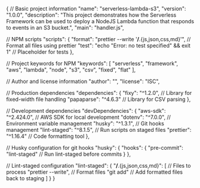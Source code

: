 {
// Basic project information
"name": "serverless-lambda-s3",
"version": "1.0.0",
"description": "This project demonstrates how the Serverless Framework can be used to deploy a NodeJS Lambda function that responds to events in an S3 bucket.",
"main": "handler.js",

// NPM scripts
"scripts": {
"format": "prettier --write '**/**.{js,json,css,md}'", // Format all files using prettier
"test": "echo \"Error: no test specified\" && exit 1" // Placeholder for tests
},

// Project keywords for NPM
"keywords": [
"serverless",
"framework",
"aws",
"lambda",
"node",
"s3",
"csv",
"fixed",
"flat"
],

// Author and license information
"author": "",
"license": "ISC",

// Production dependencies
"dependencies": {
"fixy": "^1.2.0", // Library for fixed-width file handling
"papaparse": "^4.6.3" // Library for CSV parsing
},

// Development dependencies
"devDependencies": {
"aws-sdk": "^2.424.0", // AWS SDK for local development
"dotenv": "^7.0.0", // Environment variable management
"husky": "^1.3.1", // Git hooks management
"lint-staged": "^8.1.5", // Run scripts on staged files
"prettier": "^1.16.4" // Code formatting tool
},

// Husky configuration for git hooks
"husky": {
"hooks": {
"pre-commit": "lint-staged" // Run lint-staged before commits
}
},

// Lint-staged configuration
"lint-staged": {
"**/**.{js,json,css,md}": [ // Files to process
"prettier --write", // Format files
"git add" // Add formatted files back to staging
]
}
}
